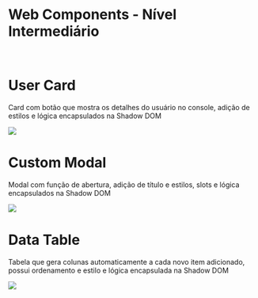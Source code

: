 <h1>Web Components - Nível Intermediário</h1> <br>

<h1>User Card</h1>
<p>Card com botão que mostra os detalhes do usuário no console, adição de estilos e lógica encapsulados na Shadow DOM</p>

<img src="https://github.com/user-attachments/assets/c9bd709d-9a2b-461b-81d7-0f0472f9745c">

<h1>Custom Modal</h1>
<p>Modal com função de abertura, adição de título e estilos, slots e lógica encapsulados na Shadow DOM</p>

<img src="https://github.com/user-attachments/assets/bea11eab-a367-4c73-8b27-c6f4b9752178">

<h1>Data Table</h1>
<p>Tabela que gera colunas automaticamente a cada novo item adicionado, possui ordenamento e estilo e lógica encapsulada na Shadow DOM</p>

<img src="https://github.com/user-attachments/assets/81e41d3a-99a9-43a2-9581-ee008b59494c">